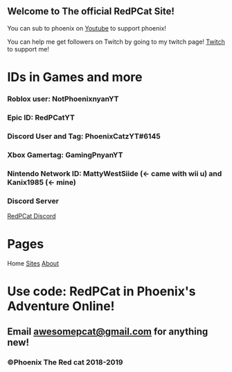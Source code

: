 ## Welcome to The official RedPCat Site!

You can sub to phoenix on [Youtube](https://www.youtube.com/channel/UCwX_X8hHkbxJ1Mg-77JhKDg) to support phoenix!

You can help me get followers on Twitch by going to my twitch page! [Twitch](https://www.twitch.tv/realawesomepcat) to support me!

# IDs in Games and more

### Roblox  user: NotPhoenixnyanYT
### Epic ID: RedPCatYT
### Discord User and Tag: PhoenixCatzYT#6145
### Xbox Gamertag: GamingPnyanYT
### Nintendo Network ID: MattyWestSiide (<- came with wii u) and Kanix1985 (<- mine)

### Discord Server

[RedPCat Discord](https://discord.gg/GuQkvx7)

# Pages

Home [Sites](https://redcatphoenix.github.io/404) [About](https://redcatphoenix.github.io/about)

# Use code: RedPCat in Phoenix's Adventure Online!
## Email awesomepcat@gmail.com for anything new!
### ©Phoenix The Red cat 2018-2019

